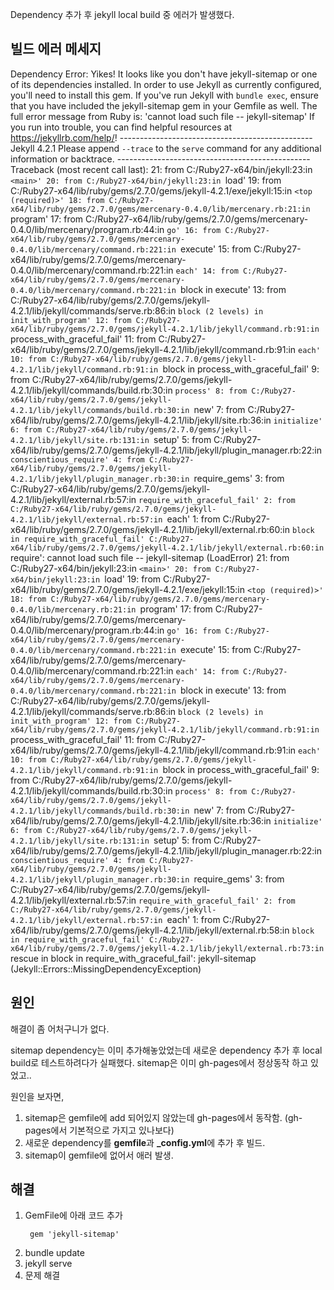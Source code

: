 
Dependency 추가 후 jekyll local build 중 에러가 발생했다.  

## 빌드 에러 메세지

Dependency Error: Yikes! It looks like you don't have jekyll-sitemap or one of its dependencies installed. In order to use Jekyll as currently configured, you'll need to install this gem. If you've run Jekyll with `bundle exec`, ensure that you have included the jekyll-sitemap gem in your Gemfile as well. The full error message from Ruby is: 'cannot load such file -- jekyll-sitemap' If you run into trouble, you can find helpful resources at https://jekyllrb.com/help/!
                    ------------------------------------------------
      Jekyll 4.2.1   Please append `--trace` to the `serve` command
                     for any additional information or backtrace.
                    ------------------------------------------------
Traceback (most recent call last):
        21: from C:/Ruby27-x64/bin/jekyll:23:in `<main>'
        20: from C:/Ruby27-x64/bin/jekyll:23:in `load'
        19: from C:/Ruby27-x64/lib/ruby/gems/2.7.0/gems/jekyll-4.2.1/exe/jekyll:15:in `<top (required)>'
        18: from C:/Ruby27-x64/lib/ruby/gems/2.7.0/gems/mercenary-0.4.0/lib/mercenary.rb:21:in `program'
        17: from C:/Ruby27-x64/lib/ruby/gems/2.7.0/gems/mercenary-0.4.0/lib/mercenary/program.rb:44:in `go'
        16: from C:/Ruby27-x64/lib/ruby/gems/2.7.0/gems/mercenary-0.4.0/lib/mercenary/command.rb:221:in `execute'
        15: from C:/Ruby27-x64/lib/ruby/gems/2.7.0/gems/mercenary-0.4.0/lib/mercenary/command.rb:221:in `each'
        14: from C:/Ruby27-x64/lib/ruby/gems/2.7.0/gems/mercenary-0.4.0/lib/mercenary/command.rb:221:in `block in execute'
        13: from C:/Ruby27-x64/lib/ruby/gems/2.7.0/gems/jekyll-4.2.1/lib/jekyll/commands/serve.rb:86:in `block (2 levels) in init_with_program'
        12: from C:/Ruby27-x64/lib/ruby/gems/2.7.0/gems/jekyll-4.2.1/lib/jekyll/command.rb:91:in `process_with_graceful_fail'
        11: from C:/Ruby27-x64/lib/ruby/gems/2.7.0/gems/jekyll-4.2.1/lib/jekyll/command.rb:91:in `each'
        10: from C:/Ruby27-x64/lib/ruby/gems/2.7.0/gems/jekyll-4.2.1/lib/jekyll/command.rb:91:in `block in process_with_graceful_fail'
         9: from C:/Ruby27-x64/lib/ruby/gems/2.7.0/gems/jekyll-4.2.1/lib/jekyll/commands/build.rb:30:in `process'
         8: from C:/Ruby27-x64/lib/ruby/gems/2.7.0/gems/jekyll-4.2.1/lib/jekyll/commands/build.rb:30:in `new'
         7: from C:/Ruby27-x64/lib/ruby/gems/2.7.0/gems/jekyll-4.2.1/lib/jekyll/site.rb:36:in `initialize'
         6: from C:/Ruby27-x64/lib/ruby/gems/2.7.0/gems/jekyll-4.2.1/lib/jekyll/site.rb:131:in `setup'
         5: from C:/Ruby27-x64/lib/ruby/gems/2.7.0/gems/jekyll-4.2.1/lib/jekyll/plugin_manager.rb:22:in `conscientious_require'
         4: from C:/Ruby27-x64/lib/ruby/gems/2.7.0/gems/jekyll-4.2.1/lib/jekyll/plugin_manager.rb:30:in `require_gems'
         3: from C:/Ruby27-x64/lib/ruby/gems/2.7.0/gems/jekyll-4.2.1/lib/jekyll/external.rb:57:in `require_with_graceful_fail'
         2: from C:/Ruby27-x64/lib/ruby/gems/2.7.0/gems/jekyll-4.2.1/lib/jekyll/external.rb:57:in `each'
         1: from C:/Ruby27-x64/lib/ruby/gems/2.7.0/gems/jekyll-4.2.1/lib/jekyll/external.rb:60:in `block in require_with_graceful_fail'
C:/Ruby27-x64/lib/ruby/gems/2.7.0/gems/jekyll-4.2.1/lib/jekyll/external.rb:60:in `require': cannot load such file -- jekyll-sitemap (LoadError)
        21: from C:/Ruby27-x64/bin/jekyll:23:in `<main>'
        20: from C:/Ruby27-x64/bin/jekyll:23:in `load'
        19: from C:/Ruby27-x64/lib/ruby/gems/2.7.0/gems/jekyll-4.2.1/exe/jekyll:15:in `<top (required)>'
        18: from C:/Ruby27-x64/lib/ruby/gems/2.7.0/gems/mercenary-0.4.0/lib/mercenary.rb:21:in `program'
        17: from C:/Ruby27-x64/lib/ruby/gems/2.7.0/gems/mercenary-0.4.0/lib/mercenary/program.rb:44:in `go'
        16: from C:/Ruby27-x64/lib/ruby/gems/2.7.0/gems/mercenary-0.4.0/lib/mercenary/command.rb:221:in `execute'
        15: from C:/Ruby27-x64/lib/ruby/gems/2.7.0/gems/mercenary-0.4.0/lib/mercenary/command.rb:221:in `each'
        14: from C:/Ruby27-x64/lib/ruby/gems/2.7.0/gems/mercenary-0.4.0/lib/mercenary/command.rb:221:in `block in execute'
        13: from C:/Ruby27-x64/lib/ruby/gems/2.7.0/gems/jekyll-4.2.1/lib/jekyll/commands/serve.rb:86:in `block (2 levels) in init_with_program'
        12: from C:/Ruby27-x64/lib/ruby/gems/2.7.0/gems/jekyll-4.2.1/lib/jekyll/command.rb:91:in `process_with_graceful_fail'
        11: from C:/Ruby27-x64/lib/ruby/gems/2.7.0/gems/jekyll-4.2.1/lib/jekyll/command.rb:91:in `each'
        10: from C:/Ruby27-x64/lib/ruby/gems/2.7.0/gems/jekyll-4.2.1/lib/jekyll/command.rb:91:in `block in process_with_graceful_fail'
         9: from C:/Ruby27-x64/lib/ruby/gems/2.7.0/gems/jekyll-4.2.1/lib/jekyll/commands/build.rb:30:in `process'
         8: from C:/Ruby27-x64/lib/ruby/gems/2.7.0/gems/jekyll-4.2.1/lib/jekyll/commands/build.rb:30:in `new'
         7: from C:/Ruby27-x64/lib/ruby/gems/2.7.0/gems/jekyll-4.2.1/lib/jekyll/site.rb:36:in `initialize'
         6: from C:/Ruby27-x64/lib/ruby/gems/2.7.0/gems/jekyll-4.2.1/lib/jekyll/site.rb:131:in `setup'
         5: from C:/Ruby27-x64/lib/ruby/gems/2.7.0/gems/jekyll-4.2.1/lib/jekyll/plugin_manager.rb:22:in `conscientious_require'
         4: from C:/Ruby27-x64/lib/ruby/gems/2.7.0/gems/jekyll-4.2.1/lib/jekyll/plugin_manager.rb:30:in `require_gems'
         3: from C:/Ruby27-x64/lib/ruby/gems/2.7.0/gems/jekyll-4.2.1/lib/jekyll/external.rb:57:in `require_with_graceful_fail'
         2: from C:/Ruby27-x64/lib/ruby/gems/2.7.0/gems/jekyll-4.2.1/lib/jekyll/external.rb:57:in `each'
         1: from C:/Ruby27-x64/lib/ruby/gems/2.7.0/gems/jekyll-4.2.1/lib/jekyll/external.rb:58:in `block in require_with_graceful_fail'
C:/Ruby27-x64/lib/ruby/gems/2.7.0/gems/jekyll-4.2.1/lib/jekyll/external.rb:73:in `rescue in block in require_with_graceful_fail': jekyll-sitemap (Jekyll::Errors::MissingDependencyException)

## 원인

해결이 좀 어처구니가 없다.

sitemap dependency는 이미 추가해놓았었는데 새로운 dependency 추가 후 local build로 테스트하려다가 실패했다.
sitemap은 이미 gh-pages에서 정상동작 하고 있었고..

원인을 보자면,
1. sitemap은 gemfile에 add 되어있지 않았는데 gh-pages에서 동작함. (gh-pages에서 기본적으로 가지고 있나보다)
2. 새로운 dependency를 **gemfile**과 **_config.yml**에 추가 후 빌드.
3. sitemap이 gemfile에 없어서 애러 발생.

## 해결

1. GemFile에 아래 코드 추가
   ```
    gem 'jekyll-sitemap'
   ```
2. bundle update
3. jekyll serve
4. 문제 해결
